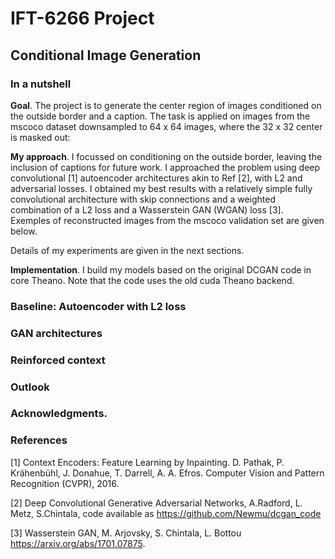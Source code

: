# IFT-6266 Project

## Conditional Image Generation

### In a nutshell

**Goal**. The project is to generate the center region of images conditioned on the outside border and a caption. 
The task is applied on images from the mscoco dataset downsampled to 64 x 64 images, where the 32 x 32 center is masked out:

**My approach**. I focussed on conditioning on the outside border, leaving the inclusion of captions for future work. 
I approached the problem using deep convolutional [1] autoencoder architectures akin to Ref [2], with L2 and adversarial losses. 
I obtained my best results with a relatively simple fully convolutional architecture with skip connections and a weighted combination of a L2  loss and a Wasserstein GAN (WGAN) loss [3]. Exemples of reconstructed images from the mscoco  validation set are given below.


Details of my experiments are given in the next sections.

**Implementation**.
I build my models based on the original DCGAN code in core Theano. Note that the code uses the old cuda Theano backend.  



### Baseline: Autoencoder with L2 loss 



### GAN architectures 

### Reinforced context 

### Outlook

### Acknowledgments. 

### References

[1] Context Encoders: Feature Learning by Inpainting. D. Pathak, P. Krähenbühl, J. Donahue, T. Darrell, A. A. Efros. Computer Vision and Pattern Recognition (CVPR), 2016.

[2] Deep Convolutional Generative Adversarial Networks, A.Radford, L. Metz, S.Chintala, code available as  https://github.com/Newmu/dcgan_code

[3] Wasserstein GAN, M. Arjovsky, S. Chintala, L. Bottou https://arxiv.org/abs/1701.07875.





